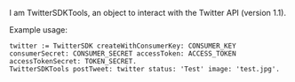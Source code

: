 I am TwitterSDKTools, an object to interact with the Twitter API (version 1.1).

Example usage:

	twitter := TwitterSDK createWithConsumerKey: CONSUMER_KEY consumerSecret: CONSUMER_SECRET accessToken: ACCESS_TOKEN accessTokenSecret: TOKEN_SECRET.
	TwitterSDKTools postTweet: twitter status: 'Test' image: 'test.jpg'. 
